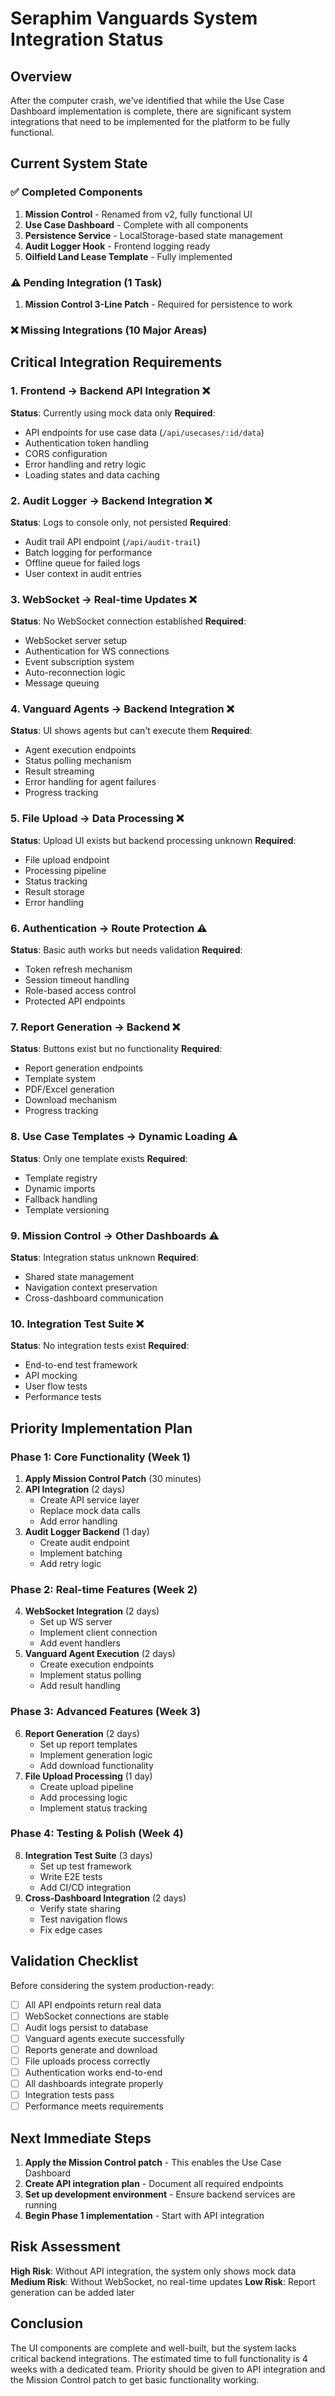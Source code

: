 # Seraphim Vanguards System Integration Status

## Overview
After the computer crash, we've identified that while the Use Case Dashboard implementation is complete, there are significant system integrations that need to be implemented for the platform to be fully functional.

## Current System State

### ✅ Completed Components
1. **Mission Control** - Renamed from v2, fully functional UI
2. **Use Case Dashboard** - Complete with all components
3. **Persistence Service** - LocalStorage-based state management
4. **Audit Logger Hook** - Frontend logging ready
5. **Oilfield Land Lease Template** - Fully implemented

### ⚠️ Pending Integration (1 Task)
1. **Mission Control 3-Line Patch** - Required for persistence to work

### ❌ Missing Integrations (10 Major Areas)

## Critical Integration Requirements

### 1. Frontend → Backend API Integration ❌
**Status**: Currently using mock data only
**Required**:
- API endpoints for use case data (`/api/usecases/:id/data`)
- Authentication token handling
- CORS configuration
- Error handling and retry logic
- Loading states and data caching

### 2. Audit Logger → Backend Integration ❌
**Status**: Logs to console only, not persisted
**Required**:
- Audit trail API endpoint (`/api/audit-trail`)
- Batch logging for performance
- Offline queue for failed logs
- User context in audit entries

### 3. WebSocket → Real-time Updates ❌
**Status**: No WebSocket connection established
**Required**:
- WebSocket server setup
- Authentication for WS connections
- Event subscription system
- Auto-reconnection logic
- Message queuing

### 4. Vanguard Agents → Backend Integration ❌
**Status**: UI shows agents but can't execute them
**Required**:
- Agent execution endpoints
- Status polling mechanism
- Result streaming
- Error handling for agent failures
- Progress tracking

### 5. File Upload → Data Processing ❌
**Status**: Upload UI exists but backend processing unknown
**Required**:
- File upload endpoint
- Processing pipeline
- Status tracking
- Result storage
- Error handling

### 6. Authentication → Route Protection ⚠️
**Status**: Basic auth works but needs validation
**Required**:
- Token refresh mechanism
- Session timeout handling
- Role-based access control
- Protected API endpoints

### 7. Report Generation → Backend ❌
**Status**: Buttons exist but no functionality
**Required**:
- Report generation endpoints
- Template system
- PDF/Excel generation
- Download mechanism
- Progress tracking

### 8. Use Case Templates → Dynamic Loading ⚠️
**Status**: Only one template exists
**Required**:
- Template registry
- Dynamic imports
- Fallback handling
- Template versioning

### 9. Mission Control → Other Dashboards ⚠️
**Status**: Integration status unknown
**Required**:
- Shared state management
- Navigation context preservation
- Cross-dashboard communication

### 10. Integration Test Suite ❌
**Status**: No integration tests exist
**Required**:
- End-to-end test framework
- API mocking
- User flow tests
- Performance tests

## Priority Implementation Plan

### Phase 1: Core Functionality (Week 1)
1. **Apply Mission Control Patch** (30 minutes)
2. **API Integration** (2 days)
   - Create API service layer
   - Replace mock data calls
   - Add error handling
3. **Audit Logger Backend** (1 day)
   - Create audit endpoint
   - Implement batching
   - Add retry logic

### Phase 2: Real-time Features (Week 2)
4. **WebSocket Integration** (2 days)
   - Set up WS server
   - Implement client connection
   - Add event handlers
5. **Vanguard Agent Execution** (2 days)
   - Create execution endpoints
   - Implement status polling
   - Add result handling

### Phase 3: Advanced Features (Week 3)
6. **Report Generation** (2 days)
   - Set up report templates
   - Implement generation logic
   - Add download functionality
7. **File Upload Processing** (1 day)
   - Create upload pipeline
   - Add processing logic
   - Implement status tracking

### Phase 4: Testing & Polish (Week 4)
8. **Integration Test Suite** (3 days)
   - Set up test framework
   - Write E2E tests
   - Add CI/CD integration
9. **Cross-Dashboard Integration** (2 days)
   - Verify state sharing
   - Test navigation flows
   - Fix edge cases

## Validation Checklist

Before considering the system production-ready:

- [ ] All API endpoints return real data
- [ ] WebSocket connections are stable
- [ ] Audit logs persist to database
- [ ] Vanguard agents execute successfully
- [ ] Reports generate and download
- [ ] File uploads process correctly
- [ ] Authentication works end-to-end
- [ ] All dashboards integrate properly
- [ ] Integration tests pass
- [ ] Performance meets requirements

## Next Immediate Steps

1. **Apply the Mission Control patch** - This enables the Use Case Dashboard
2. **Create API integration plan** - Document all required endpoints
3. **Set up development environment** - Ensure backend services are running
4. **Begin Phase 1 implementation** - Start with API integration

## Risk Assessment

**High Risk**: Without API integration, the system only shows mock data
**Medium Risk**: Without WebSocket, no real-time updates
**Low Risk**: Report generation can be added later

## Conclusion

The UI components are complete and well-built, but the system lacks critical backend integrations. The estimated time to full functionality is 4 weeks with a dedicated team. Priority should be given to API integration and the Mission Control patch to get basic functionality working.